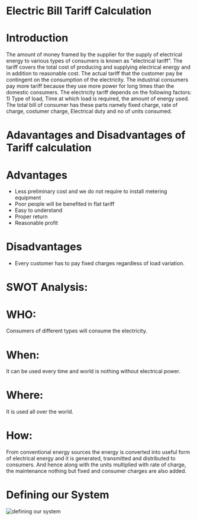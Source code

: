 # Electric Bill Tariff Calculation

# Introduction
The amount of money framed by the supplier for the supply of electrical energy to various types of consumers is known as "electrical tariff”. The tariff covers the total cost of producing and supplying electrical energy and in addition to reasonable cost. The actual tariff that the customer pay be contingent on the consumption of the electricity. The industrial consumers pay more tariff because they use more power for long times than the domestic consumers. The electricity tariff depends on the following factors: 1) Type of load, Time at which load is required, the amount of energy used. The total bill of consumer has these parts namely fixed charge, rate of charge, costumer charge, Electrical duty and no of units consumed.
# Adavantages and Disadvantages of Tariff calculation
# Advantages
- Less preliminary cost and we do not require to install metering equipment
- Poor people will be benefited in flat tariff
- Easy to understand
- Proper return
- Reasonable profit
# Disadvantages
- Every customer has to pay fixed charges regardless of load variation.

# SWOT Analysis: 
# WHO: 
Consumers of different types will consume the electricity. 
# When: 
It can be used every time and world is nothing without electrical power. 
# Where: 
It is used all over the world. 
# How: 
From conventional energy sources the energy is converted into useful form of electrical energy and it is generated, transmitted and distributed to consumers. And hence along with the units multiplied with rate of charge, the maintenance nothing but fixed and consumer charges are also added. 
# Defining our System
![defining our system](https://user-images.githubusercontent.com/102574815/161422549-99bdd3a2-34e9-43ab-b5d1-71bc7b66015c.png)


